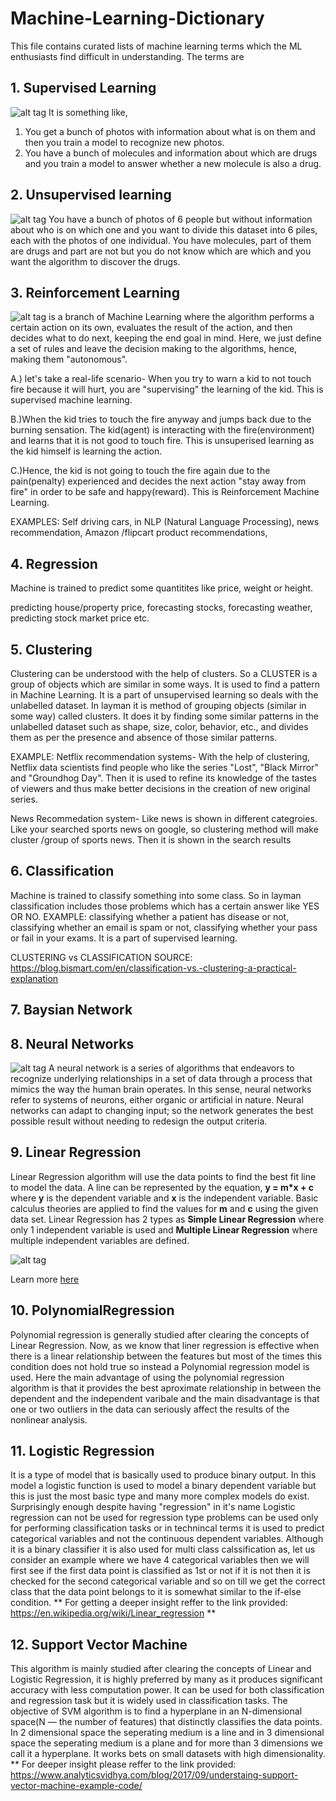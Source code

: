 # Machine-Learning-Dictionary

This file contains curated lists of machine learning terms which the ML enthusiasts find difficult in understanding.
The terms are 

## 1. Supervised Learning
![alt tag](https://cdn.educba.com/academy/wp-content/uploads/2019/08/What-is-supervised-learning.jpg)
It is something like,
1. You get a bunch of photos with information about what is on them and then you train a model to recognize new photos.
2. You have a bunch of molecules and information about which are drugs and you train a model to answer whether a new molecule is also a drug.


## 2. Unsupervised learning
![alt tag](https://static.javatpoint.com/tutorial/machine-learning/images/difference-between-supervised-and-unsupervised-learning.jpg)
You have a bunch of photos of 6 people but without information about who is on which one and you want to divide this dataset into 6 piles, each with the photos of one individual.
You have molecules, part of them are drugs and part are not but you do not know which are which and you want the algorithm to discover the drugs.


## 3. Reinforcement Learning
![alt tag](http://url/to/img.png)
is a branch of Machine Learning where the algorithm performs a certain action on its own, evaluates the result of the action, and then decides what to do next, keeping the end goal in mind. Here, we just define a set of rules and leave the decision making to the algorithms, hence, making them "autonomous".

A.) let's take a real-life scenario- When you try to warn a kid to not touch fire because it will hurt, you are "supervising" the learning of the kid. This is supervised machine learning.

B.)When the kid tries to touch the fire anyway and jumps back due to the burning sensation. The kid(agent) is interacting with the fire(environment) and learns that it is not good to touch fire. This is unsuperised learning as the kid himself is learning the action.

C.)Hence, the kid is not going to touch the fire again due to the pain(penalty) experienced and decides the next action "stay away from fire" in order to be safe and happy(reward). This is Reinforcement Machine Learning.

EXAMPLES: Self driving cars, in NLP (Natural Language Processing), news recommendation, Amazon /flipcart product recommendations,



## 4. Regression
Machine is trained to predict some quantitites like price, weight or height. 

predicting house/property price, forecasting stocks, forecasting weather, predicting stock market price etc.



## 5. Clustering
 Clustering can be understood with the help of clusters. So a CLUSTER is a group of objects which are similar in some ways. It is used to find a pattern in Machine Learning. It is a part of unsupervised learning so deals with the unlabelled dataset. In layman it is method of grouping objects (similar in some way) called clusters. It does it by finding some similar patterns in the unlabelled dataset such as shape, size, color, behavior, etc., and divides them as per the presence and absence of those similar patterns. 
 
EXAMPLE: Netflix recommendation systems- With the help of clustering, Netflix data scientists find people who like the series "Lost", "Black Mirror" and "Groundhog Day". Then it is used to refine its knowledge of the tastes of viewers and thus make better decisions in the creation of new original series.

News Recommedation system- Like news is shown in different categroies. Like your searched sports news on google, so clustering method will make cluster /group of sports news. Then it is shown in the search results



## 6. Classification
 Machine is trained to classify something into some class. So in layman classification includes those problems which has a certain answer like YES OR NO. 
EXAMPLE: classifying whether a patient has disease or not, classifying whether an email is spam or not, classifying whether your pass or fail in your exams. It is a part of supervised learning.

CLUSTERING vs CLASSIFICATION
SOURCE: https://blog.bismart.com/en/classification-vs.-clustering-a-practical-explanation


## 7. Baysian Network


## 8. Neural Networks
![alt tag](https://miro.medium.com/max/1166/1*DW0Ccmj1hZ0OvSXi7Kz5MQ.jpeg)
A neural network is a series of algorithms that endeavors to recognize underlying relationships in a set of data through a process that mimics the way the human brain operates. In this sense, neural networks refer to systems of neurons, either organic or artificial in nature. Neural networks can adapt to changing input; so the network generates the best possible result without needing to redesign the output criteria.

## 9. Linear Regression
Linear Regression algorithm will use the data points to find the best fit line to model the data. A line can be represented by the equation, **y = m*x + c** where **y** is the dependent variable and **x** is the independent variable. Basic calculus theories are applied to find the values for **m** and **c** using the given data set.
Linear Regression has 2 types as **Simple Linear Regression** where only 1 independent variable is used and **Multiple Linear Regression** where multiple independent variables are defined.

![alt tag](https://upload.wikimedia.org/wikipedia/commons/thumb/3/3a/Linear_regression.svg/400px-Linear_regression.svg.png)

Learn more [here](http://www.stat.yale.edu/Courses/1997-98/101/linreg.htm)

## 10. PolynomialRegression
Polynomial regression is generally studied after clearing the concepts of Linear Regression. Now, as we know that liner regression is effective when there is a linear relationship between the features but most of the times this condition does not hold true so instead a Polynomial regression model is used. Here the main advantage of using the polynomial regression algorithm is that it provides the best aproximate relationship in between the dependent and the independent varibale and the main disadvantage is that one or two outliers in the data can seriously affect the results of the nonlinear analysis.

## 11. Logistic Regression
It is a type of model that is basically used to produce binary output. In this model a logistic function is used to model a binary dependent variable but this is just the most basic type and many more complex models do exist. Surprisingly enough despite having "regression" in it's name Logistic regression can not be used for regression type problems can be used only for performing classification tasks or in technincal terms it is used to predict categorical variables and not the continuous dependent variables. Although it is a binary classifier it is also used for multi class calssification as, let us consider an example where we have 4 categorical variables then we will first see if the first data point is classified as 1st or not if it is not then it is checked for the second categorical variable and so on till we get the correct class that the data point belongs to it is somewhat similar to the if-else condition. 
** For getting a deeper insight reffer to the link provided: https://en.wikipedia.org/wiki/Linear_regression **

## 12. Support Vector Machine
This algorithm is mainly studied after clearing the concepts of Linear and Logistic Regression, it is highly preferred by many as it produces significant accuracy with less computation power. It can be used for both classification and regression task but it is widely used in classification tasks. The objective of SVM algorithm is to find a hyperplane in an N-dimensional space(N — the number of features) that distinctly classifies the data points. In 2 dimensional space the seperating medium is a line and in 3 dimensional space the seperating medium is a plane and for more than 3 dimensions we call it a hyperplane. It works bets on small datasets with high dimensionality.
** For deeper insight please reffer to the link provided: https://www.analyticsvidhya.com/blog/2017/09/understaing-support-vector-machine-example-code/
